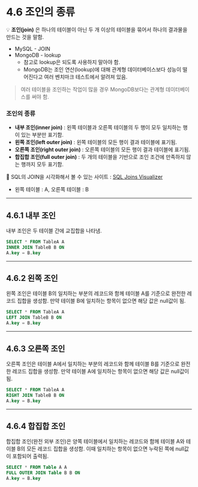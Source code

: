 # 4.6 조인의 종류
💡 **조인(join)**
은 하나의 테이블이 아닌 두 개 이상의 테이블을 묶어서 하나의 결과물을 만드는 것을 말함.

- MySQL - JOIN
- MongoDB - lookup
    - 참고로 lookup은 되도록 사용하지 말아야 함.
    - MongoDB는 조인 연산(lookup)에 대해 관계형 데이터베이스보다 성능이 떨어진다고 여러 벤치마크 테스트에서 알려져 있음.

> 여러 테이블을 조인하는 작업이 많을 경우 MongoDB보다는 관계형 데이터베이스를 써야 함.

### 조인의 종류
- **내부 조인(inner join)** : 왼쪽 테이블과 오른쪽 테이블의 두 행이 모두 일치하는 행이 있는 부분만 표기함.
- **왼쪽 조인(left outer join)** : 왼쪽 테이블의 모든 행이 결과 테이블에 표기됨.
- **오른쪽 조인(right outer join)** : 오른쪽 테이블의 모든 행이 결과 테이블에 표기됨.
- **합집합 조인(full outer join)** : 두 개의 테이블을 기반으로 조인 조건에 만족하지 않는 행까지 모두 표기함.

📌 SQL의 JOIN을 시각화해서 볼 수 있는 사이트 : [SQL Joins Visualizer](https://sql-joins.leopard.in.ua/)
- 왼쪽 테이블 : A, 오른쪽 테이블 : B

---

## 4.6.1 내부 조인
내부 조인은 두 테이블 간에 교집합을 나타냄.
```sql
SELECT * FROM TableA A
INNER JOIN TableB B ON
A.key = B.key
```

---

## 4.6.2 왼쪽 조인

왼쪽 조인은 테이블 B의 일치하는 부분의 레코드와 함께 테이블 A를 기준으로 완전한 레코드 집합을 생성함. 만약 테이블 B에 일치하는 항목이 없으면 해당 값은 null값이 됨.
```sql
SELECT * FROM TableA A
LEFT JOIN TableB B ON
A.key = B.key
```

---

## 4.6.3 오른쪽 조인

오른쪽 조인은 테이블 A에서 일치하는 부분의 레코드와 함께 테이블 B를 기준으로 완전한 레코드 집합을 생성함. 만약 테이블 A에 일치하는 항목이 없으면 해당 값은 null값이 됨.
```sql
SELECT * FROM TableA A
RIGHT JOIN TableB B ON
A.key = B.key
```

---

## 4.6.4 합집합 조인

합집합 조인(완전 외부 조인)은 양쪽 테이블에서 일치하는 레코드와 함께 테이블 A와 테이블 B의 모든 레코드 집합을 생성함. 이때 일치하는 항목이 없으면 누락된 쪽에 null값이 포함되어 출력됨.
```sql
SELECT * FROM Table A A
FULL OUTER JOIN Table B B ON
A.key = B.key
```
